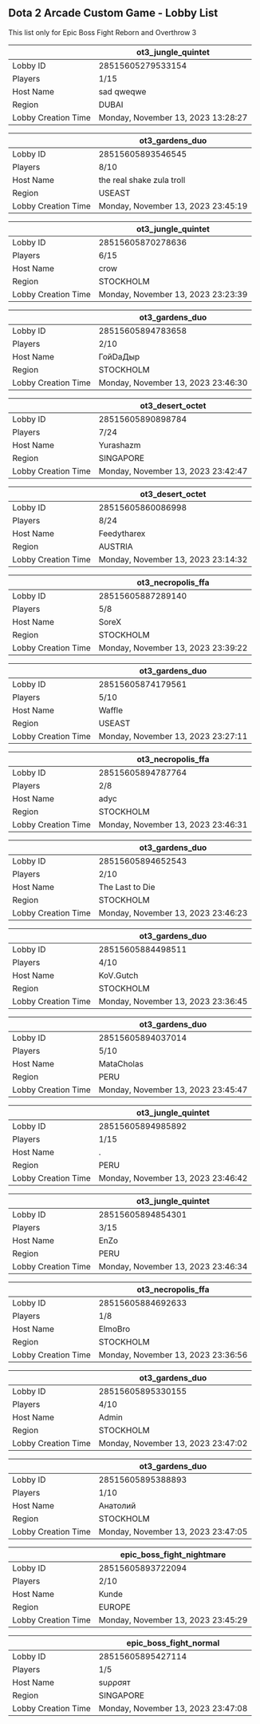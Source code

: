 ## Dota 2 Arcade Custom Game - Lobby List

This list only for Epic Boss Fight Reborn and Overthrow 3

|  | ot3_jungle_quintet |
| ------ | ------ |
| Lobby ID | 28515605279533154 |
| Players | 1/15 |
| Host Name | sad qweqwe |
| Region | DUBAI |
| Lobby Creation Time | Monday, November 13, 2023 13:28:27 |


|  | ot3_gardens_duo |
| ------ | ------ |
| Lobby ID | 28515605893546545 |
| Players | 8/10 |
| Host Name | the real shake zula troll |
| Region | USEAST |
| Lobby Creation Time | Monday, November 13, 2023 23:45:19 |


|  | ot3_jungle_quintet |
| ------ | ------ |
| Lobby ID | 28515605870278636 |
| Players | 6/15 |
| Host Name | crow |
| Region | STOCKHOLM |
| Lobby Creation Time | Monday, November 13, 2023 23:23:39 |


|  | ot3_gardens_duo |
| ------ | ------ |
| Lobby ID | 28515605894783658 |
| Players | 2/10 |
| Host Name | ГойDaДыр |
| Region | STOCKHOLM |
| Lobby Creation Time | Monday, November 13, 2023 23:46:30 |


|  | ot3_desert_octet |
| ------ | ------ |
| Lobby ID | 28515605890898784 |
| Players | 7/24 |
| Host Name | Yurashazm |
| Region | SINGAPORE |
| Lobby Creation Time | Monday, November 13, 2023 23:42:47 |


|  | ot3_desert_octet |
| ------ | ------ |
| Lobby ID | 28515605860086998 |
| Players | 8/24 |
| Host Name | Feedytharex |
| Region | AUSTRIA |
| Lobby Creation Time | Monday, November 13, 2023 23:14:32 |


|  | ot3_necropolis_ffa |
| ------ | ------ |
| Lobby ID | 28515605887289140 |
| Players | 5/8 |
| Host Name | SoreX |
| Region | STOCKHOLM |
| Lobby Creation Time | Monday, November 13, 2023 23:39:22 |


|  | ot3_gardens_duo |
| ------ | ------ |
| Lobby ID | 28515605874179561 |
| Players | 5/10 |
| Host Name | Waffle |
| Region | USEAST |
| Lobby Creation Time | Monday, November 13, 2023 23:27:11 |


|  | ot3_necropolis_ffa |
| ------ | ------ |
| Lobby ID | 28515605894787764 |
| Players | 2/8 |
| Host Name | adyc |
| Region | STOCKHOLM |
| Lobby Creation Time | Monday, November 13, 2023 23:46:31 |


|  | ot3_gardens_duo |
| ------ | ------ |
| Lobby ID | 28515605894652543 |
| Players | 2/10 |
| Host Name | The Last to Die |
| Region | STOCKHOLM |
| Lobby Creation Time | Monday, November 13, 2023 23:46:23 |


|  | ot3_gardens_duo |
| ------ | ------ |
| Lobby ID | 28515605884498511 |
| Players | 4/10 |
| Host Name | KoV.Gutch |
| Region | STOCKHOLM |
| Lobby Creation Time | Monday, November 13, 2023 23:36:45 |


|  | ot3_gardens_duo |
| ------ | ------ |
| Lobby ID | 28515605894037014 |
| Players | 5/10 |
| Host Name | MataCholas |
| Region | PERU |
| Lobby Creation Time | Monday, November 13, 2023 23:45:47 |


|  | ot3_jungle_quintet |
| ------ | ------ |
| Lobby ID | 28515605894985892 |
| Players | 1/15 |
| Host Name | . |
| Region | PERU |
| Lobby Creation Time | Monday, November 13, 2023 23:46:42 |


|  | ot3_jungle_quintet |
| ------ | ------ |
| Lobby ID | 28515605894854301 |
| Players | 3/15 |
| Host Name | EnZo |
| Region | PERU |
| Lobby Creation Time | Monday, November 13, 2023 23:46:34 |


|  | ot3_necropolis_ffa |
| ------ | ------ |
| Lobby ID | 28515605884692633 |
| Players | 1/8 |
| Host Name | ElmoBro |
| Region | STOCKHOLM |
| Lobby Creation Time | Monday, November 13, 2023 23:36:56 |


|  | ot3_gardens_duo |
| ------ | ------ |
| Lobby ID | 28515605895330155 |
| Players | 4/10 |
| Host Name | Admin |
| Region | STOCKHOLM |
| Lobby Creation Time | Monday, November 13, 2023 23:47:02 |


|  | ot3_gardens_duo |
| ------ | ------ |
| Lobby ID | 28515605895388893 |
| Players | 1/10 |
| Host Name | Анатолий |
| Region | STOCKHOLM |
| Lobby Creation Time | Monday, November 13, 2023 23:47:05 |


|  | epic_boss_fight_nightmare |
| ------ | ------ |
| Lobby ID | 28515605893722094 |
| Players | 2/10 |
| Host Name | Kunde |
| Region | EUROPE |
| Lobby Creation Time | Monday, November 13, 2023 23:45:29 |


|  | epic_boss_fight_normal |
| ------ | ------ |
| Lobby ID | 28515605895427114 |
| Players | 1/5 |
| Host Name | ѕυρρσят |
| Region | SINGAPORE |
| Lobby Creation Time | Monday, November 13, 2023 23:47:08 |


